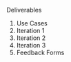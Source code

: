 Deliverables
  1. Use Cases 
  2. Iteration 1
  3. Iteration 2
  4. Iteration 3
  5. Feedback Forms
